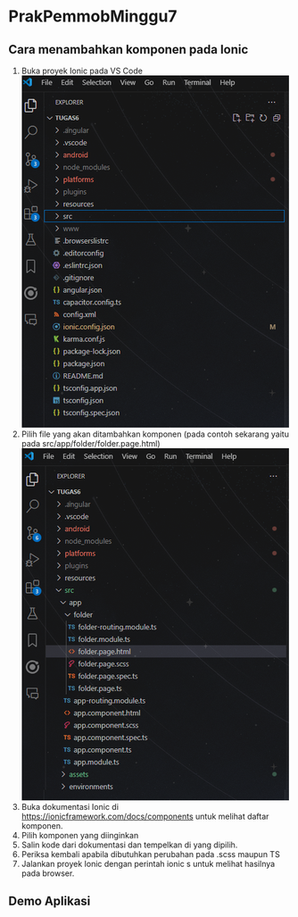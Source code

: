 # PrakPemmobMinggu7

## Cara menambahkan komponen pada Ionic

1. Buka proyek Ionic pada VS Code <img src="src/assets/image/1.png">
2. Pilih file yang akan ditambahkan komponen (pada contoh sekarang yaitu pada src/app/folder/folder.page.html) <img src="src/assets/image/2.png">
3. Buka dokumentasi Ionic di https://ionicframework.com/docs/components untuk melihat daftar komponen.
4. Pilih komponen yang diinginkan
5. Salin kode dari dokumentasi dan tempelkan di yang dipilih.
6. Periksa kembali apabila dibutuhkan perubahan pada .scss maupun TS
7. Jalankan proyek Ionic dengan perintah ionic s untuk melihat hasilnya pada browser.


## Demo Aplikasi
